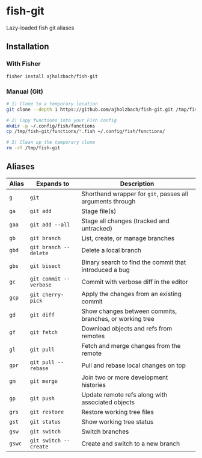 # fish-git

Lazy-loaded fish git aliases

## Installation

### With Fisher

```fish
fisher install ajholzbach/fish-git
```

### Manual (Git)

```bash
# 1) Clone to a temporary location
git clone --depth 1 https://github.com/ajholzbach/fish-git.git /tmp/fish-git

# 2) Copy functions into your Fish config
mkdir -p ~/.config/fish/functions
cp /tmp/fish-git/functions/*.fish ~/.config/fish/functions/

# 3) Clean up the temporary clone
rm -rf /tmp/fish-git
```

## Aliases

| Alias  | Expands to             | Description                                               |
| ------ | ---------------------- | --------------------------------------------------------- |
| `g`    | `git`                  | Shorthand wrapper for `git`, passes all arguments through |
| `ga`   | `git add`              | Stage file(s)                                             |
| `gaa`  | `git add --all`        | Stage all changes (tracked and untracked)                 |
| `gb`   | `git branch`           | List, create, or manage branches                          |
| `gbd`  | `git branch --delete`  | Delete a local branch                                     |
| `gbs`  | `git bisect`           | Binary search to find the commit that introduced a bug    |
| `gc`   | `git commit --verbose` | Commit with verbose diff in the editor                    |
| `gcp`  | `git cherry-pick`      | Apply the changes from an existing commit                 |
| `gd`   | `git diff`             | Show changes between commits, branches, or working tree   |
| `gf`   | `git fetch`            | Download objects and refs from remotes                    |
| `gl`   | `git pull`             | Fetch and merge changes from the remote                   |
| `gpr`  | `git pull --rebase`    | Pull and rebase local changes on top                      |
| `gm`   | `git merge`            | Join two or more development histories                    |
| `gp`   | `git push`             | Update remote refs along with associated objects          |
| `grs`  | `git restore`          | Restore working tree files                                |
| `gst`  | `git status`           | Show working tree status                                  |
| `gsw`  | `git switch`           | Switch branches                                           |
| `gswc` | `git switch --create`  | Create and switch to a new branch                         |
